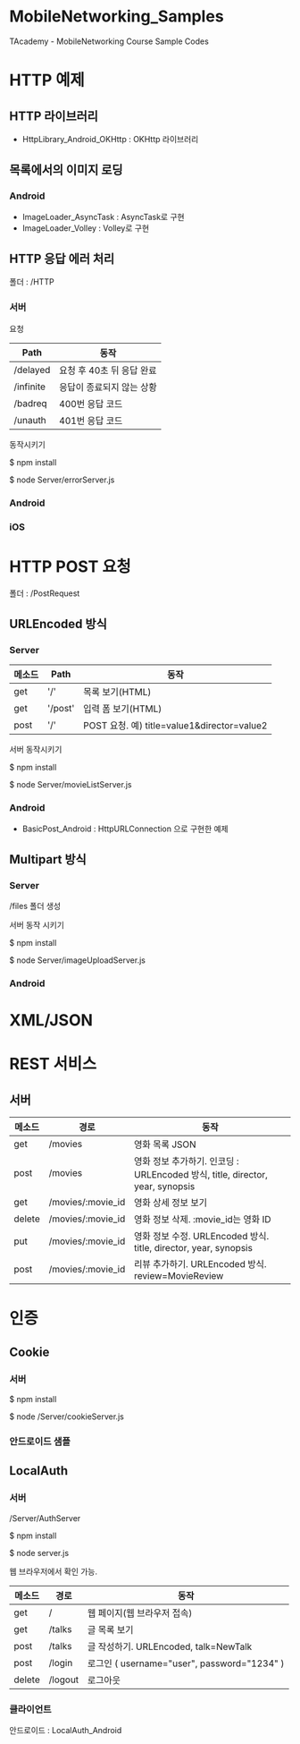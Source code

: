 # MobileNetworking_Samples
TAcademy - MobileNetworking Course Sample Codes


# HTTP 예제

## HTTP 라이브러리

- HttpLibrary_Android_OKHttp : OKHttp 라이브러리

## 목록에서의 이미지 로딩

### Android

- ImageLoader_AsyncTask : AsyncTask로 구현
- ImageLoader_Volley : Volley로 구현

## HTTP 응답 에러 처리

폴더 : /HTTP

### 서버

요청

Path | 동작
----|----
/delayed | 요청 후 40초 뒤 응답 완료
/infinite | 응답이 종료되지 않는 상황
/badreq | 400번 응답 코드
/unauth | 401번 응답 코드


동작시키기

$ npm install

$ node Server/errorServer.js

### Android

### iOS


# HTTP POST 요청

폴더 : /PostRequest

## URLEncoded 방식

### Server

메소드 | Path | 동작
----|----|----
get | '/' | 목록 보기(HTML)
get | '/post' | 입력 폼 보기(HTML)
post | '/' | POST 요청. 예) title=value1&director=value2

서버 동작시키기

$ npm install

$ node Server/movieListServer.js

### Android

- BasicPost_Android : HttpURLConnection 으로 구현한 예제

## Multipart 방식 


### Server

/files 폴더 생성

서버 동작 시키기

$ npm install

$ node Server/imageUploadServer.js

### Android


# XML/JSON



# REST 서비스

## 서버

메소드 | 경로 | 동작
----|----|----
get | /movies | 영화 목록 JSON
post | /movies | 영화 정보 추가하기. 인코딩 : URLEncoded 방식, title, director, year, synopsis
get | /movies/:movie_id | 영화 상세 정보 보기
delete | /movies/:movie_id | 영화 정보 삭제. :movie_id는 영화 ID
put | /movies/:movie_id | 영화 정보 수정. URLEncoded 방식. title, director, year, synopsis
post | /movies/:movie_id | 리뷰 추가하기. URLEncoded 방식. review=MovieReview	



# 인증

## Cookie

### 서버

$ npm install

$ node /Server/cookieServer.js

### 안드로이드 샘플


## LocalAuth

### 서버

/Server/AuthServer

$ npm install

$ node server.js

웹 브라우저에서 확인 가능.

메소드 | 경로 | 동작
----|----|----
get | / | 웹 페이지(웹 브라우저 접속)
get | /talks | 글 목록 보기
post | /talks | 글 작성하기. URLEncoded, talk=NewTalk
post | /login | 로그인 ( username="user", password="1234" )
delete | /logout | 로그아웃

### 클라이언트

안드로이드 : LocalAuth_Android

